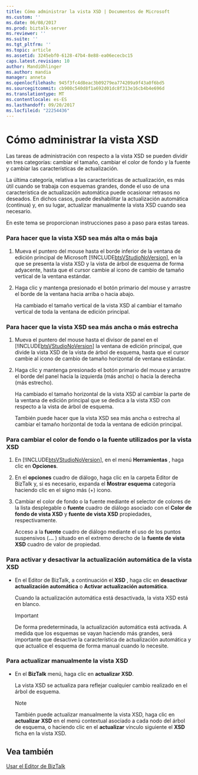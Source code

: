 ```yaml
---
title: Cómo administrar la vista XSD | Documentos de Microsoft
ms.custom: ''
ms.date: 06/08/2017
ms.prod: biztalk-server
ms.reviewer: ''
ms.suite: ''
ms.tgt_pltfrm: ''
ms.topic: article
ms.assetid: 3245ebf0-6128-47b4-8e88-ea06ececbc15
caps.latest.revision: 10
author: MandiOhlinger
ms.author: mandia
manager: anneta
ms.openlocfilehash: 945f3fc4d8eac3b09279ea774209a9f43a0f6bd5
ms.sourcegitcommit: cb908c540d8f1a692d01dc8f313e16cb4b4e696d
ms.translationtype: MT
ms.contentlocale: es-ES
ms.lasthandoff: 09/20/2017
ms.locfileid: "22254436"
---
```

# <a name="how-to-manage-the-xsd-view"></a>Cómo administrar la vista XSD
Las tareas de administración con respecto a la vista XSD se pueden dividir en tres categorías: cambiar el tamaño, cambiar el color de fondo y la fuente y cambiar las características de actualización.  
  
 La última categoría, relativa a las características de actualización, es más útil cuando se trabaja con esquemas grandes, donde el uso de una característica de actualización automática puede ocasionar retrasos no deseados. En dichos casos, puede deshabilitar la actualización automática (continua) y, en su lugar, actualizar manualmente la vista XSD cuando sea necesario.  
  
 En este tema se proporcionan instrucciones paso a paso para estas tareas.  
  
### <a name="to-make-the-xsd-view-taller-or-shorter"></a>Para hacer que la vista XSD sea más alta o más baja  
  
1.  Mueva el puntero del mouse hasta el borde inferior de la ventana de edición principal de Microsoft [!INCLUDE[btsVStudioNoVersion](../includes/btsvstudionoversion-md.md)], en la que se presenta la vista XSD y la vista de árbol de esquema de forma adyacente, hasta que el cursor cambie al icono de cambio de tamaño vertical de la ventana estándar.  
  
2.  Haga clic y mantenga presionado el botón primario del mouse y arrastre el borde de la ventana hacia arriba o hacia abajo.  
  
     Ha cambiado el tamaño vertical de la vista XSD al cambiar el tamaño vertical de toda la ventana de edición principal.  
  
### <a name="to-make-the-xsd-view-wider-or-more-narrow"></a>Para hacer que la vista XSD sea más ancha o más estrecha  
  
1.  Mueva el puntero del mouse hasta el divisor de panel en el [!INCLUDE[btsVStudioNoVersion](../includes/btsvstudionoversion-md.md)] la ventana de edición principal, que divide la vista XSD de la vista de árbol de esquema, hasta que el cursor cambie al icono de cambio de tamaño horizontal de ventana estándar.  
  
2.  Haga clic y mantenga presionado el botón primario del mouse y arrastre el borde del panel hacia la izquierda (más ancho) o hacia la derecha (más estrecho).  
  
     Ha cambiado el tamaño horizontal de la vista XSD al cambiar la parte de la ventana de edición principal que se dedica a la vista XSD con respecto a la vista de árbol de esquema.  
  
     También puede hacer que la vista XSD sea más ancha o estrecha al cambiar el tamaño horizontal de toda la ventana de edición principal.  
  
### <a name="to-change-the-background-color-andor-font-used-by-the-xsd-view"></a>Para cambiar el color de fondo o la fuente utilizados por la vista XSD  
  
1.  En [!INCLUDE[btsVStudioNoVersion](../includes/btsvstudionoversion-md.md)], en el menú **Herramientas** , haga clic en **Opciones**.  
  
2.  En el **opciones** cuadro de diálogo, haga clic en la carpeta Editor de BizTalk y, si es necesario, expanda el **Mostrar esquema** categoría haciendo clic en el signo más (+) icono.  
  
3.  Cambiar el color de fondo o la fuente mediante el selector de colores de la lista desplegable o **fuente** cuadro de diálogo asociado con el **Color de fondo de vista XSD** y **fuente de vista XSD** propiedades, respectivamente.  
  
     Acceso a la **fuente** cuadro de diálogo mediante el uso de los puntos suspensivos (**...** ) situado en el extremo derecho de la **fuente de vista XSD** cuadro de valor de propiedad.  
  
### <a name="to-turn-automatic-refresh-of-the-xsd-view-on-and-off"></a>Para activar y desactivar la actualización automática de la vista XSD  
  
-   En el Editor de BizTalk, a continuación el **XSD** , haga clic en **desactivar actualización automática** o **Activar actualización automática**.  
  
     Cuando la actualización automática está desactivada, la vista XSD está en blanco.  
  
    > [!IMPORTANT]
    >  De forma predeterminada, la actualización automática está activada. A medida que los esquemas se vayan haciendo más grandes, será importante que desactive la característica de actualización automática y que actualice el esquema de forma manual cuando lo necesite.  
  
### <a name="to-manually-refresh-the-xsd-view"></a>Para actualizar manualmente la vista XSD  
  
-   En el **BizTalk** menú, haga clic en **actualizar XSD**.  
  
     La vista XSD se actualiza para reflejar cualquier cambio realizado en el árbol de esquema.  
  
    > [!NOTE]
    >  También puede actualizar manualmente la vista XSD, haga clic en **actualizar XSD** en el menú contextual asociado a cada nodo del árbol de esquema, o haciendo clic en el **actualizar** vínculo siguiente el **XSD** ficha en la vista XSD.  
  
## <a name="see-also"></a>Vea también  
 [Usar el Editor de BizTalk](../core/using-biztalk-editor.md)